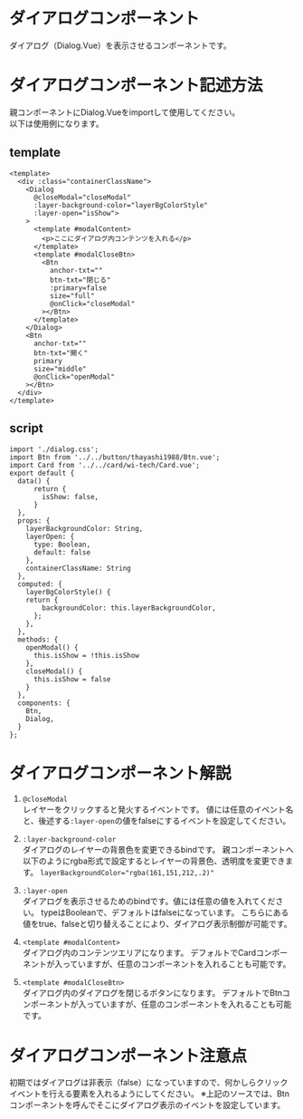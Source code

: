 # ダイアログコンポーネント
ダイアログ（Dialog.Vue）を表示させるコンポーネントです。

# ダイアログコンポーネント記述方法
親コンポーネントにDialog.Vueをimportして使用してください。  
以下は使用例になります。  
## template
```
<template>
  <div :class="containerClassName">
    <Dialog
      @closeModal="closeModal"
      :layer-background-color="layerBgColorStyle"
      :layer-open="isShow">
    >
      <template #modalContent>
        <p>ここにダイアログ内コンテンツを入れる</p>
      </template>
      <template #modalCloseBtn>
        <Btn
          anchor-txt=""
          btn-txt="閉じる"
          :primary=false
          size="full"
          @onClick="closeModal"
        ></Btn>
      </template>
    </Dialog>
    <Btn
      anchor-txt=""
      btn-txt="開く"
      primary
      size="middle"
      @onClick="openModal"
    ></Btn>
  </div>
</template>
```
## script
```
import './dialog.css';
import Btn from '../../button/thayashi1988/Btn.vue';
import Card from '../../card/wi-tech/Card.vue';
export default {
  data() {
      return {
        isShow: false,
      }
  },
  props: {
    layerBackgroundColor: String,
    layerOpen: {
      type: Boolean,
      default: false
    },
    containerClassName: String
  },
  computed: {
    layerBgColorStyle() {
    return {
        backgroundColor: this.layerBackgroundColor,
      };
    },
  },
  methods: {
    openModal() {
      this.isShow = !this.isShow
    },
    closeModal() {
      this.isShow = false
    }
  },
  components: {
    Btn,
    Dialog,
  }
};
```
# ダイアログコンポーネント解説
1. ```@closeModal```  
レイヤーをクリックすると発火するイベントです。
値には任意のイベント名と、後述する```:layer-open```の値をfalseにするイベントを設定してください。

1. ```:layer-background-color```  
ダイアログのレイヤーの背景色を変更できるbindです。
親コンポーネントへ以下のようにrgba形式で設定するとレイヤーの背景色、透明度を変更できます。
```layerBackgroundColor="rgba(161,151,212,.2)"```

1. ```:layer-open```  
ダイアログを表示させるためのbindです。値には任意の値を入れてください。
typeはBooleanで、デフォルトはfalseになっています。
こちらにある値をtrue、falseと切り替えることにより、ダイアログ表示制御が可能です。

1. ```<template #modalContent>```  
ダイアログ内のコンテンツエリアになります。
デフォルトでCardコンポーネントが入っていますが、任意のコンポーネントを入れることも可能です。

1. ```<template #modalCloseBtn>```  
ダイアログ内のダイアログを閉じるボタンになります。
デフォルトでBtnコンポーネントが入っていますが、任意のコンポーネントを入れることも可能です。

# ダイアログコンポーネント注意点
初期ではダイアログは非表示（false）になっていますので、何かしらクリックイベントを行える要素を入れるようにしてください。
※上記のソースでは、Btnコンポーネントを呼んでそこにダイアログ表示のイベントを設定しています。